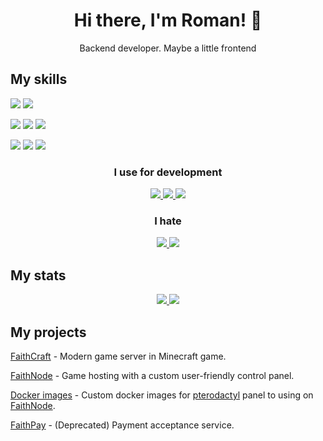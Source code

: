 <h1 align="center">Hi there, I'm Roman! 👋</h1>
<p align="center">Backend developer. Maybe a little frontend </p>

<h2>My skills</h2>
<p align="center">
  <p>
    <img src="https://skillicons.dev/icons?i=ts,nodejs,bun" />
    <img src="https://skillicons.dev/icons?i=golang,java,gradle" />
  </p>
  <p>
    <img src="https://skillicons.dev/icons?i=nestjs,react,nextjs" />
     <img src="https://skillicons.dev/icons?i=vite,redux,html" />
     <img src="https://skillicons.dev/icons?i=sass" />
  </p>
  <p>
    <img src="https://skillicons.dev/icons?i=git,mysql,postgresql" />
    <img src="https://skillicons.dev/icons?i=docker,kubernetes,bash" />
    <img src="https://skillicons.dev/icons?i=redis,nginx" />
  </p>
</p>  
<h3 align="center">I use for development</h3> 
<p align="center">
  <a href="#">
    <img src="https://skillicons.dev/icons?i=git,figma,notion" />
    <img src="https://skillicons.dev/icons?i=discord,webstorm,postman" />
    <img src="https://skillicons.dev/icons?i=linux,gitlab,github" />
  </a>
</p>
<h3 align="center">I hate</h3> 
<p align="center">
  <a href="#">
    <img src="https://skillicons.dev/icons?i=tailwind,vscode,nextjs" />
    <img src="https://skillicons.dev/icons?i=github" />
  </a>
</p>
  
<h2>My stats</h2>
<p align="center">
  <a href="#">
    <img src="https://github-readme-stats.vercel.app/api?username=zloy-roma&show_icons=true&&hide=issues&theme=transparent&hide_rank=true&custom_title=Stats&hide_border=true&count_private=true&line_height=24" />
  </a>
  <a href="#">
    <img src="https://github-readme-stats.vercel.app/api/top-langs/?username=zloy-roma&layout=compact&count_private=true&hide_border=true&theme=transparent&hide=handlebars,php&langs_count=6&custom_title=Languages" />
  </a>
</p>

<h2>My projects</h2>

[FaithCraft](https://github.com/faithcraft-mc) - Modern game server in Minecraft game.

[FaithNode](https://github.com/faithnode) - Game hosting with a custom user-friendly control panel.

[Docker images](https://github.com/faithnode/pterodactyl-images) - Custom docker images for [pterodactyl](https://pterodactyl.io/) panel to using on [FaithNode](https://faithnode.host).

[FaithPay](https://faithpay.ru) - (Deprecated) Payment acceptance service.

